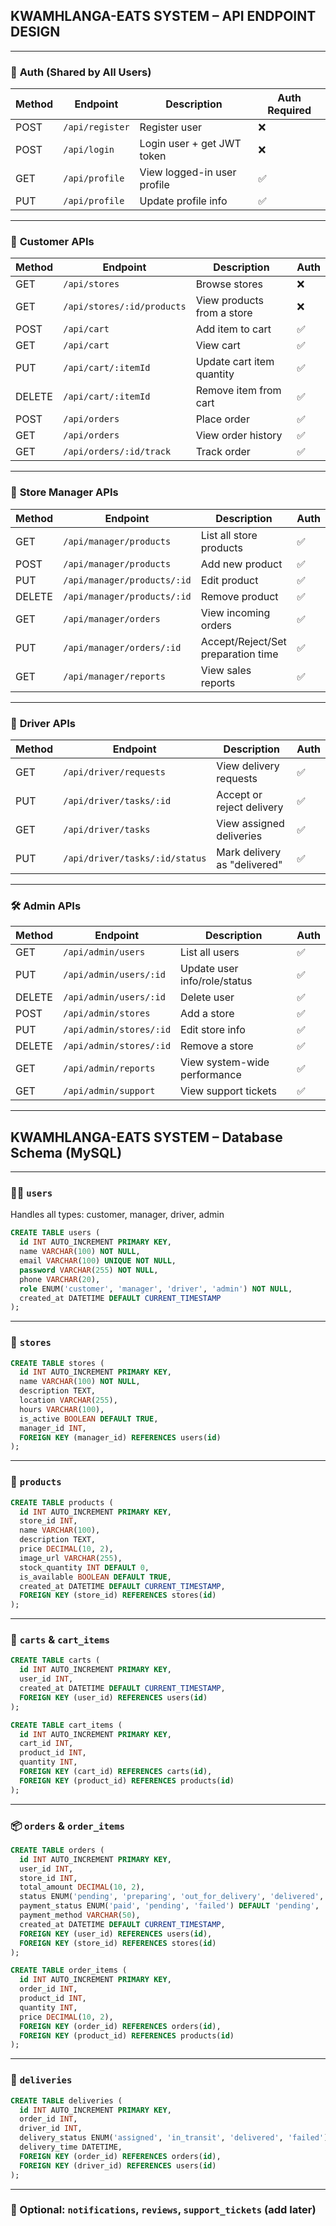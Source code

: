 ## **KWAMHLANGA-EATS SYSTEM – API ENDPOINT DESIGN**

---

### 👤 **Auth (Shared by All Users)**

| Method | Endpoint        | Description                 | Auth Required |
| ------ | --------------- | --------------------------- | ------------- |
| POST   | `/api/register` | Register user               | ❌             |
| POST   | `/api/login`    | Login user + get JWT token  | ❌             |
| GET    | `/api/profile`  | View logged-in user profile | ✅             |
| PUT    | `/api/profile`  | Update profile info         | ✅             |

---

### 🛒 **Customer APIs**

| Method | Endpoint                   | Description                | Auth |
| ------ | -------------------------- | -------------------------- | ---- |
| GET    | `/api/stores`              | Browse stores              | ❌    |
| GET    | `/api/stores/:id/products` | View products from a store | ❌    |
| POST   | `/api/cart`                | Add item to cart           | ✅    |
| GET    | `/api/cart`                | View cart                  | ✅    |
| PUT    | `/api/cart/:itemId`        | Update cart item quantity  | ✅    |
| DELETE | `/api/cart/:itemId`        | Remove item from cart      | ✅    |
| POST   | `/api/orders`              | Place order                | ✅    |
| GET    | `/api/orders`              | View order history         | ✅    |
| GET    | `/api/orders/:id/track`    | Track order                | ✅    |

---

### 🏪 **Store Manager APIs**

| Method | Endpoint                    | Description                        | Auth |
| ------ | --------------------------- | ---------------------------------- | ---- |
| GET    | `/api/manager/products`     | List all store products            | ✅    |
| POST   | `/api/manager/products`     | Add new product                    | ✅    |
| PUT    | `/api/manager/products/:id` | Edit product                       | ✅    |
| DELETE | `/api/manager/products/:id` | Remove product                     | ✅    |
| GET    | `/api/manager/orders`       | View incoming orders               | ✅    |
| PUT    | `/api/manager/orders/:id`   | Accept/Reject/Set preparation time | ✅    |
| GET    | `/api/manager/reports`      | View sales reports                 | ✅    |

---

### 🚚 **Driver APIs**

| Method | Endpoint                       | Description                  | Auth |
| ------ | ------------------------------ | ---------------------------- | ---- |
| GET    | `/api/driver/requests`         | View delivery requests       | ✅    |
| PUT    | `/api/driver/tasks/:id`        | Accept or reject delivery    | ✅    |
| GET    | `/api/driver/tasks`            | View assigned deliveries     | ✅    |
| PUT    | `/api/driver/tasks/:id/status` | Mark delivery as "delivered" | ✅    |

---

### 🛠️ **Admin APIs**

| Method | Endpoint                | Description                  | Auth |
| ------ | ----------------------- | ---------------------------- | ---- |
| GET    | `/api/admin/users`      | List all users               | ✅    |
| PUT    | `/api/admin/users/:id`  | Update user info/role/status | ✅    |
| DELETE | `/api/admin/users/:id`  | Delete user                  | ✅    |
| POST   | `/api/admin/stores`     | Add a store                  | ✅    |
| PUT    | `/api/admin/stores/:id` | Edit store info              | ✅    |
| DELETE | `/api/admin/stores/:id` | Remove a store               | ✅    |
| GET    | `/api/admin/reports`    | View system-wide performance | ✅    |
| GET    | `/api/admin/support`    | View support tickets         | ✅    |

---
## **KWAMHLANGA-EATS SYSTEM  – Database Schema (MySQL)**

---

### 🧍‍♂️ `users`

Handles all types: customer, manager, driver, admin

```sql
CREATE TABLE users (
  id INT AUTO_INCREMENT PRIMARY KEY,
  name VARCHAR(100) NOT NULL,
  email VARCHAR(100) UNIQUE NOT NULL,
  password VARCHAR(255) NOT NULL,
  phone VARCHAR(20),
  role ENUM('customer', 'manager', 'driver', 'admin') NOT NULL,
  created_at DATETIME DEFAULT CURRENT_TIMESTAMP
);
```

---

### 🏬 `stores`

```sql
CREATE TABLE stores (
  id INT AUTO_INCREMENT PRIMARY KEY,
  name VARCHAR(100) NOT NULL,
  description TEXT,
  location VARCHAR(255),
  hours VARCHAR(100),
  is_active BOOLEAN DEFAULT TRUE,
  manager_id INT,
  FOREIGN KEY (manager_id) REFERENCES users(id)
);
```

---

### 🍔 `products`

```sql
CREATE TABLE products (
  id INT AUTO_INCREMENT PRIMARY KEY,
  store_id INT,
  name VARCHAR(100),
  description TEXT,
  price DECIMAL(10, 2),
  image_url VARCHAR(255),
  stock_quantity INT DEFAULT 0,
  is_available BOOLEAN DEFAULT TRUE,
  created_at DATETIME DEFAULT CURRENT_TIMESTAMP,
  FOREIGN KEY (store_id) REFERENCES stores(id)
);
```

---

### 🛒 `carts` & `cart_items`

```sql
CREATE TABLE carts (
  id INT AUTO_INCREMENT PRIMARY KEY,
  user_id INT,
  created_at DATETIME DEFAULT CURRENT_TIMESTAMP,
  FOREIGN KEY (user_id) REFERENCES users(id)
);

CREATE TABLE cart_items (
  id INT AUTO_INCREMENT PRIMARY KEY,
  cart_id INT,
  product_id INT,
  quantity INT,
  FOREIGN KEY (cart_id) REFERENCES carts(id),
  FOREIGN KEY (product_id) REFERENCES products(id)
);
```

---

### 📦 `orders` & `order_items`

```sql
CREATE TABLE orders (
  id INT AUTO_INCREMENT PRIMARY KEY,
  user_id INT,
  store_id INT,
  total_amount DECIMAL(10, 2),
  status ENUM('pending', 'preparing', 'out_for_delivery', 'delivered', 'cancelled') DEFAULT 'pending',
  payment_status ENUM('paid', 'pending', 'failed') DEFAULT 'pending',
  payment_method VARCHAR(50),
  created_at DATETIME DEFAULT CURRENT_TIMESTAMP,
  FOREIGN KEY (user_id) REFERENCES users(id),
  FOREIGN KEY (store_id) REFERENCES stores(id)
);

CREATE TABLE order_items (
  id INT AUTO_INCREMENT PRIMARY KEY,
  order_id INT,
  product_id INT,
  quantity INT,
  price DECIMAL(10, 2),
  FOREIGN KEY (order_id) REFERENCES orders(id),
  FOREIGN KEY (product_id) REFERENCES products(id)
);
```

---

### 🚚 `deliveries`

```sql
CREATE TABLE deliveries (
  id INT AUTO_INCREMENT PRIMARY KEY,
  order_id INT,
  driver_id INT,
  delivery_status ENUM('assigned', 'in_transit', 'delivered', 'failed') DEFAULT 'assigned',
  delivery_time DATETIME,
  FOREIGN KEY (order_id) REFERENCES orders(id),
  FOREIGN KEY (driver_id) REFERENCES users(id)
);
```

---

### 💬 Optional: `notifications`, `reviews`, `support_tickets` (add later)
